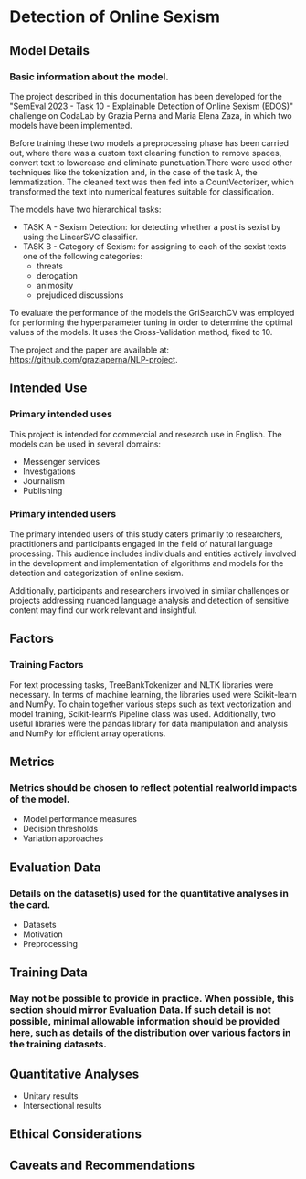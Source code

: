 # Detection of Online Sexism


## Model Details 
### Basic information about the model.
The project described in this documentation has been developed for the "SemEval 2023 - Task 10 - Explainable Detection of Online Sexism (EDOS)" challenge on CodaLab by Grazia Perna and Maria Elena Zaza, in which two models have been implemented.

Before training these two models a preprocessing phase has been carried out, where there was a custom text cleaning function to remove spaces, convert text to lowercase and eliminate punctuation.There were used other techniques like the tokenization and, in the case of the task A, the lemmatization.
The cleaned text was then fed into a CountVectorizer, which transformed the text into numerical features suitable for classification.

The models have two hierarchical tasks:
- TASK A - Sexism Detection: for detecting whether a post is sexist by using the LinearSVC classifier.
- TASK B - Category of Sexism: for assigning to each of the sexist texts one of the following categories:
    - threats
    - derogation
    - animosity
    - prejudiced discussions

To evaluate the performance of the models the GriSearchCV was employed for performing the hyperparameter tuning in order to determine the optimal values of the models. It uses the Cross-Validation method, fixed to 10.

The project and the paper are available at: https://github.com/graziaperna/NLP-project.

## Intended Use 
### Primary intended uses

This project is intended for commercial and research use in English. The models can be used in several domains:
- Messenger services
- Investigations
- Journalism
- Publishing

### Primary intended users

The primary intended users of this study caters primarily to researchers, practitioners and participants engaged in the field of natural language processing. This audience includes individuals and entities actively involved in the development and implementation of algorithms and models for the detection and categorization of online sexism.

Additionally, participants and researchers involved in similar challenges or projects addressing nuanced language analysis and detection of sensitive content may find our work relevant and insightful.

## Factors 
### Training Factors 

For text processing tasks, TreeBankTokenizer and NLTK libraries were necessary. 
In terms of machine learning, the libraries used were Scikit-learn and NumPy. 
To chain together various steps such as text vectorization and model training, Scikit-learn’s Pipeline class was used. Additionally, two useful libraries were the pandas library for data manipulation and analysis and NumPy for efficient array operations.

## Metrics 
### Metrics should be chosen to reflect potential realworld impacts of the model.
- Model performance measures
- Decision thresholds
- Variation approaches


## Evaluation Data 
### Details on the dataset(s) used for the quantitative analyses in the card.
- Datasets
- Motivation
- Preprocessing


## Training Data 
### May not be possible to provide in practice. When possible, this section should mirror Evaluation Data. If such detail is not possible, minimal allowable information should be provided here, such as details of the distribution over various factors in the training datasets.


## Quantitative Analyses
- Unitary results
- Intersectional results 


## Ethical Considerations


## Caveats and Recommendations